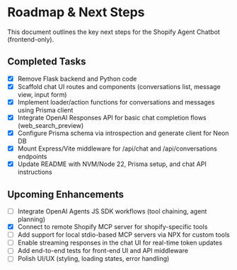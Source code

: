 # Roadmap & Next Steps

This document outlines the key next steps for the Shopify Agent Chatbot (frontend-only).

## Completed Tasks
- [x] Remove Flask backend and Python code
- [x] Scaffold chat UI routes and components (conversations list, message view, input form)
- [x] Implement loader/action functions for conversations and messages using Prisma client
- [x] Integrate OpenAI Responses API for basic chat completion flows (web_search_preview)
- [x] Configure Prisma schema via introspection and generate client for Neon DB
- [x] Mount Express/Vite middleware for /api/chat and /api/conversations endpoints
- [x] Update README with NVM/Node 22, Prisma setup, and chat API instructions

## Upcoming Enhancements
- [ ] Integrate OpenAI Agents JS SDK workflows (tool chaining, agent planning)
- [x] Connect to remote Shopify MCP server for shopify-specific tools
- [ ] Add support for local stdio-based MCP servers via NPX for custom tools
- [ ] Enable streaming responses in the chat UI for real-time token updates
- [ ] Add end-to-end tests for front-end UI and API middleware
- [ ] Polish UI/UX (styling, loading states, error handling)
